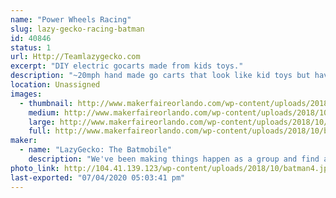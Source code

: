 ```yaml
---
name: "Power Wheels Racing"
slug: lazy-gecko-racing-batman
id: 40846
status: 1
url: Http://Teamlazygecko.com
excerpt: "DIY electric gocarts made from kids toys."
description: "~20mph hand made go carts that look like kid toys but have modern car tech inside. Come chat with a racer inbetween races and get to know what it takes to race."
location: Unassigned
images:
  - thumbnail: http://www.makerfaireorlando.com/wp-content/uploads/2018/10/batman2-1.jpg
    medium: http://www.makerfaireorlando.com/wp-content/uploads/2018/10/batman2-1.jpg
    large: http://www.makerfaireorlando.com/wp-content/uploads/2018/10/batman2-1.jpg
    full: http://www.makerfaireorlando.com/wp-content/uploads/2018/10/batman2-1.jpg
maker:
  - name: "LazyGecko: The Batmobile"
    description: "We've been making things happen as a group and find a way to continue as our members spread out across the country."
photo_link: http://104.41.139.123/wp-content/uploads/2018/10/batman4.jpg
last-exported: "07/04/2020 05:03:41 pm"
---
```

